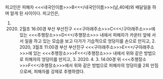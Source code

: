 피고인은 피해자 <<<내국인이름>>>B<<</내국인이름>>>(남,40세)와 배달일을 하며 알게 된 사이이다.
피고인은,
1. 2020. 2월초 16:00경 부산 부산진구 <<<구아래주소>>>C<<</구아래주소>>>에 있는 <<<추행장소>>>D<<</추행장소>>> 내에서 피해자가 카운터 앞에 서서 일을 하고 있는 모습을 보고 다가가 기습적으로 엉덩이를 손으로 만지고, 2. 2020, 3월초 11:00경 부산 부산진구 <<<구아래주소>>>E<<</구아래주소>>>에 있는 <<<추행장소>>>F<<</추행장소>>> 내에서 위와 같은 방법으로 피해자의 엉덩이를 만지고, 3. 2020. 4. 3. 14:00경 위 <<<추행장소>>>F<<</추행장소>>>에서 위와 같은 방법으로 피해자의 엉덩이를 2회 만짐으로써, 피해자를 강제로 추행하였다.